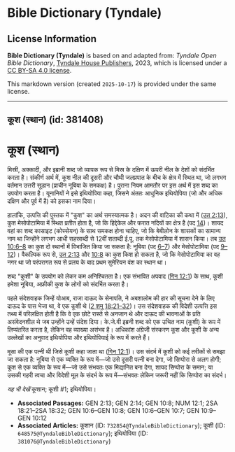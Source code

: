 # Bible Dictionary (Tyndale)

## License Information

**Bible Dictionary (Tyndale)** is based on and adapted from: _Tyndale Open Bible Dictionary_, [Tyndale House Publishers](https://tyndaleopenresources.com/), 2023, which is licensed under a [CC BY-SA 4.0 license](https://creativecommons.org/licenses/by-sa/4.0/legalcode.en).

This markdown version (created `2025-10-17`) is provided under the same license.



--------------------------------

## कूश (स्थान) (id: 381408)

कूश (स्थान)
===========

मिस्री, अक्कादी, और इब्रानी शब्द जो व्यापक रूप से मिस्र के दक्षिण में ऊपरी नील के देशों को संदर्भित करता है। संकीर्ण अर्थ में, कूश नील की दूसरी और चौथी जलप्रपात के बीच के क्षेत्र में स्थित था, जो लगभग वर्तमान उत्तरी सूडान (प्राचीन नूबिया के समकक्ष) है। पुराना नियम आमतौर पर इस अर्थ में इस शब्द का उपयोग करता है। यूनानियों ने इसे इथियोपिया कहा, जिसने अंततः आधुनिक इथियोपिया (जो और अधिक दक्षिण और पूर्व में है) को इसका नाम दिया।

हालांकि, उत्पत्ति की पुस्तक में "कुश" का अर्थ समस्यात्मक है। अदन की वाटिका की कथा में ([उत 2:13](https://ref.ly/Gen2:13)), कुश मेसोपोटामिया में स्थित प्रतीत होता है, जो कि हिद्देकेल और फरात नदियों का क्षेत्र है (पद [14](https://ref.ly/Gen2:14))। शायद वहां का शब्द कासाइट (कोस्सेयन) के साथ समकक्ष होना चाहिए, जो कि बेबीलोन के शासकों का सामान्य नाम था जिन्होंने लगभग आधी सहस्राब्दी से 12वीं शताब्दी ई.पू. तक मेसोपोटामिया में शासन किया। तब [उत 10:6–8](https://ref.ly/Gen10:6-Gen10:8) का कुश दो स्थानों में विभाजित किया जा सकता है: नूबिया (पद [6–7](https://ref.ly/Gen10:6-Gen10:7)) और मेसोपोटामिया (पद [9–12](https://ref.ly/Gen10:9-Gen10:12))। वैकल्पिक रूप से, [उत 2:13](https://ref.ly/Gen2:13) और [10:8](https://ref.ly/Gen10:8) का कुश किश हो सकता है, जो कि मेसोपोटामिया का वह नगर था जो परंपरागत रूप से प्रलय के बाद प्रथम सुमेरियन वंश का स्थान था।

शब्द "कुशी" के उपयोग को लेकर कम अनिश्चितता है। एक संभावित अपवाद ([गिन 12:1](https://ref.ly/Num12:1)) के साथ, कूशी हमेशा नूबिया, अफ्रीकी कुश के लोगों को संदर्भित करता है।

पहले संदेशवाहक जिन्हें योआब, राजा दाऊद के सेनापति, ने अबशालोम की हार की सूचना देने के लिए दाऊद के पास भेजा था, वे एक कूशी थे ([2 शमू 18:21–32](https://ref.ly/2Sam18:21-2Sam18:32))। उस संदेशवाहक की विदेशी उत्पत्ति इस तथ्य में परिलक्षित होती है कि वे एक छोटे रास्ते से अनजान थे और दाऊद की भावनाओं के प्रति असंवेदनशील थे जब उन्होंने उन्हें संदेश दिया। के.जे.वी इब्रनी शब्द को एक उचित नाम (कूशी) के रूप में लिप्यंतरित करता है, लेकिन वह व्याख्या असंभव है। अधिकांश अंग्रेजी संस्करण कूश और कूशी के अन्य उल्लेखों का अनुवाद इथियोपिया और इथियोपियाई के रूप में करते हैं।

मूसा की एक पत्नी थी जिसे कूशी कहा जाता था ([गिन 12:1](https://ref.ly/Num12:1))। उस संदर्भ में कूशी को कई तरीकों से समझा जा सकता है: नूबिया से एक व्यक्ति के रूप में—जो उसे दूसरी पत्नी बना देगा, जो सिप्पोरा से अलग होगी; कूश से एक व्यक्ति के रूप में—जो उसे संभवतः एक मिद्यानित बना देगा, शायद सिप्पोरा के समान; या उसकी गहरी त्वचा और विदेशी मूल के संदर्भ के रूप में—संभवतः लेकिन जरूरी नहीं कि सिप्पोरा का संदर्भ।

*यह भी देखें* कूशान; कूशी \#1; इथियोपिया।

* **Associated Passages:** GEN 2:13; GEN 2:14; GEN 10:8; NUM 12:1; 2SA 18:21–2SA 18:32; GEN 10:6–GEN 10:8; GEN 10:6–GEN 10:7; GEN 10:9–GEN 10:12
* **Associated Articles:** कूशान (ID: `732854@TyndaleBibleDictionary`); कूशी (ID: `648575@TyndaleBibleDictionary`); इथियोपिया (ID: `381076@TyndaleBibleDictionary`)

